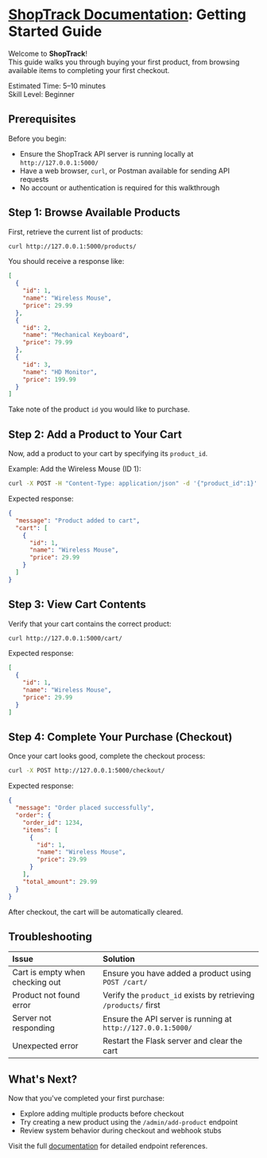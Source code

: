 # [ShopTrack Documentation](../README.md): Getting Started Guide

Welcome to **ShopTrack**!  
This guide walks you through buying your first product, from browsing available items to completing your first checkout.

Estimated Time: 5–10 minutes  
Skill Level: Beginner

## Prerequisites

Before you begin:

- Ensure the ShopTrack API server is running locally at `http://127.0.0.1:5000/`
- Have a web browser, `curl`, or Postman available for sending API requests
- No account or authentication is required for this walkthrough

## Step 1: Browse Available Products

First, retrieve the current list of products:

```bash
curl http://127.0.0.1:5000/products/
```

You should receive a response like:

```json
[
  {
    "id": 1,
    "name": "Wireless Mouse",
    "price": 29.99
  },
  {
    "id": 2,
    "name": "Mechanical Keyboard",
    "price": 79.99
  },
  {
    "id": 3,
    "name": "HD Monitor",
    "price": 199.99
  }
]
```

Take note of the product `id` you would like to purchase.

## Step 2: Add a Product to Your Cart

Now, add a product to your cart by specifying its `product_id`.

Example: Add the Wireless Mouse (ID 1):

```bash
curl -X POST -H "Content-Type: application/json" -d '{"product_id":1}' http://127.0.0.1:5000/cart/
```

Expected response:

```json
{
  "message": "Product added to cart",
  "cart": [
    {
      "id": 1,
      "name": "Wireless Mouse",
      "price": 29.99
    }
  ]
}
```

## Step 3: View Cart Contents

Verify that your cart contains the correct product:

```bash
curl http://127.0.0.1:5000/cart/
```

Expected response:

```json
[
  {
    "id": 1,
    "name": "Wireless Mouse",
    "price": 29.99
  }
]
```

## Step 4: Complete Your Purchase (Checkout)

Once your cart looks good, complete the checkout process:

```bash
curl -X POST http://127.0.0.1:5000/checkout/
```

Expected response:

```json
{
  "message": "Order placed successfully",
  "order": {
    "order_id": 1234,
    "items": [
      {
        "id": 1,
        "name": "Wireless Mouse",
        "price": 29.99
      }
    ],
    "total_amount": 29.99
  }
}
```

After checkout, the cart will be automatically cleared.

## Troubleshooting

| Issue | Solution |
|:---|:---|
| Cart is empty when checking out | Ensure you have added a product using `POST /cart/` |
| Product not found error | Verify the `product_id` exists by retrieving `/products/` first |
| Server not responding | Ensure the API server is running at `http://127.0.0.1:5000/` |
| Unexpected error | Restart the Flask server and clear the cart |

## What's Next?

Now that you've completed your first purchase:

- Explore adding multiple products before checkout
- Try creating a new product using the `/admin/add-product` endpoint
- Review system behavior during checkout and webhook stubs

Visit the full [documentation](../README.md) for detailed endpoint references.

